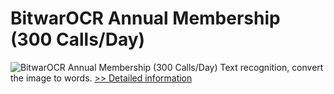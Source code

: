 # BitwarOCR Annual Membership (300 Calls/Day)
![BitwarOCR Annual Membership (300 Calls/Day)](https://mycommerce.akamaized.net/api/pimages/P300986653/BIG/300986653.PNG)
Text recognition, convert the image to words.
[>> Detailed information](https://secure.shareit.com/shareit/product.html?productid=300986653&affiliateid=200057808)